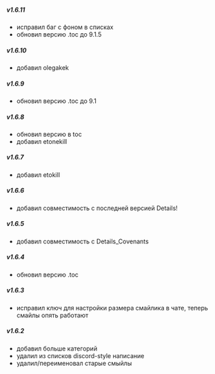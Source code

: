 ##### v1.6.11

 - исправил баг с фоном в списках
 - обновил версию .toc до 9.1.5

##### v1.6.10

 - добавил olegakek

##### v1.6.9

 - обновил версию .toc до 9.1

##### v1.6.8

 - обновил версию в toc
 - добавил etonekill

##### v1.6.7

 - добавил etokill

##### v1.6.6

 - добавил совместимость с последней версией Details!

##### v1.6.5

 - добавил совместимость с Details_Covenants 

##### v1.6.4

 - обновил версию .toc 

##### v1.6.3
    
 - исправил ключ для настройки размера смайлика в чате, теперь смайлы опять работают

##### v1.6.2

 - добавил больше категорий
 - удалил из списков discord-style написание
 - удалил/переименовал старые смыйлы